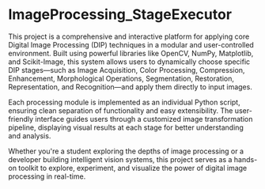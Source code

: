 # ImageProcessing_StageExecutor
This project is a comprehensive and interactive platform for applying core Digital Image Processing (DIP) techniques in a modular and user-controlled environment. Built using powerful libraries like OpenCV, NumPy, Matplotlib, and Scikit-Image, this system allows users to dynamically choose specific DIP stages—such as Image Acquisition, Color Processing, Compression, Enhancement, Morphological Operations, Segmentation, Restoration, Representation, and Recognition—and apply them directly to input images.

Each processing module is implemented as an individual Python script, ensuring clean separation of functionality and easy extensibility. The user-friendly interface guides users through a customized image transformation pipeline, displaying visual results at each stage for better understanding and analysis.

Whether you're a student exploring the depths of image processing or a developer building intelligent vision systems, this project serves as a hands-on toolkit to explore, experiment, and visualize the power of digital image processing in real-time.
